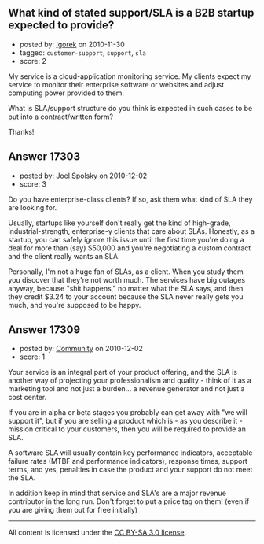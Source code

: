 ## What kind of stated support/SLA is a B2B startup expected to provide?

- posted by: [Igorek](https://stackexchange.com/users/-1/4395-igorek) on 2010-11-30
- tagged: `customer-support`, `support`, `sla`
- score: 2

My service is a cloud-application monitoring service.  My clients expect my service to monitor their enterprise software or websites and adjust computing power provided to them.

What is SLA/support structure do you think is expected in such cases to be put into a contract/written form? 


Thanks!


## Answer 17303

- posted by: [Joel Spolsky](https://stackexchange.com/users/-1/4335-joel-spolsky) on 2010-12-02
- score: 3

Do you have enterprise-class clients? If so, ask them what kind of SLA they are looking for.

Usually, startups like yourself don't really get the kind of high-grade, industrial-strength, enterprise-y clients that care about SLAs. Honestly, as a startup, you can safely ignore this issue until the first time you're doing a deal for more than (say) $50,000 and you're negotiating a custom contract and the client really wants an SLA.

Personally, I'm not a huge fan of SLAs, as a client. When you study them you discover that they're not worth much. The services have big outages anyway, because "shit happens," no matter what the SLA says, and then they credit $3.24 to your account because the SLA never really gets you much, and you're supposed to be happy.


## Answer 17309

- posted by: [Community](https://stackexchange.com/users/-1/-1-community) on 2010-12-02
- score: 1

Your service is an integral part of your product offering, and the SLA is another way of projecting your professionalism and quality - think of it as a marketing tool and not just a burden... a revenue generator and not just a cost center.

If you are in alpha or beta stages you probably can get away with "we will support it", but if you are selling a product which is - as you describe it - mission critical to your customers, then you will be required to provide an SLA.

A software SLA will usually contain key performance indicators, acceptable failure rates (MTBF and performance indicators), response times, support terms, and yes, penalties in case the product and your support do not meet the SLA. 

In addition keep in mind that service and SLA's are a major revenue contributor in the long run. Don't forget to put a price tag on them! (even if you are giving them out for free initially)






---

All content is licensed under the [CC BY-SA 3.0 license](https://creativecommons.org/licenses/by-sa/3.0/).
